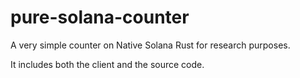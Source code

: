 # pure-solana-counter
A very simple counter on Native Solana Rust for research purposes.

It includes both the client and the source code.
